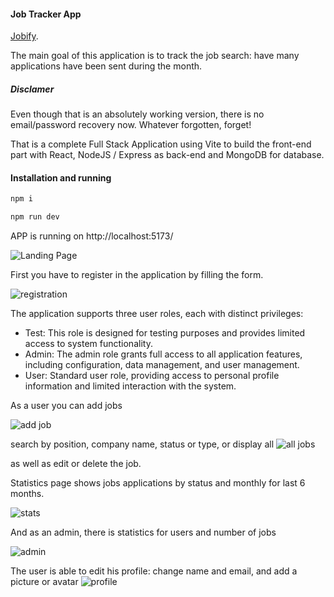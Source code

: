 #### Job Tracker App

[Jobify](https://jobify-kh1b.onrender.com/).

The main goal of this application is to track the job search: have many applications have been sent during the month.

##### Disclamer

Even though that is an absolutely working version, there is no email/password recovery now. Whatever forgotten, forget!

That is a complete Full Stack Application using Vite to build the front-end part with React, NodeJS / Express as back-end and MongoDB for database.

#### Installation and running

```sh
npm i
```

```sh
npm run dev
```

APP is running on http://localhost:5173/

![Landing Page](landing.png)

First you have to register in the application by filling the form. 

![registration](register.png)

The application supports three user roles, each with distinct privileges:
- Test: This role is designed for testing purposes and provides limited access to system functionality.
- Admin: The admin role grants full access to all application features, including configuration, data management, and user management.
- User: Standard user role, providing access to personal profile information and limited interaction with the system.

As a user you can add jobs

![add job](addJob.png)

search by position, company name, status or type, or display all
![all jobs](allJobs.png)

as well as edit or delete the job.

Statistics page shows jobs applications by status and monthly for last 6 months.

![stats](stats.png)

And as an admin, there is statistics for users and number of jobs

![admin](admin.png)

The user is able to edit his profile: change name and email, and add a picture or avatar
![profile](profile.png)

